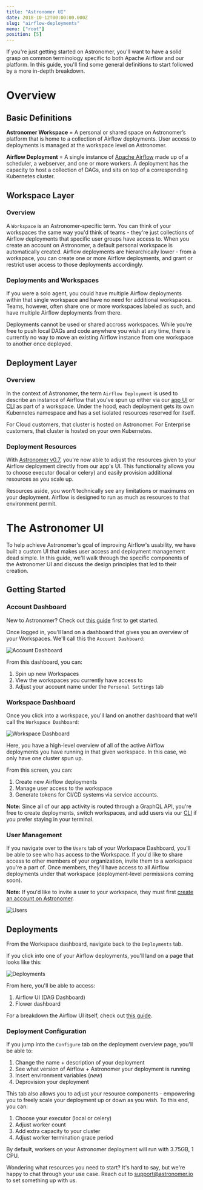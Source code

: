 ```yaml
---
title: "Astronomer UI"
date: 2018-10-12T00:00:00.000Z
slug: "airflow-deployments"
menu: ["root"]
position: [5]
---
```


If you're just getting started on Astronomer, you'll want to have a solid grasp on common terminology specific to both Apache Airflow and our platform. In this guide, you'll find some general definitions to start followed by a more in-depth breakdown.

# Overview

## Basic Definitions 

**Astronomer Workspace** = A personal or shared space on Astronomer’s platform that is home to a collection of Airflow deployments. User access to deployments is managed at the workspace level on Astronomer.

**Airflow Deployment** = A single instance of [Apache Airflow](https://airflow.apache.org/) made up of a scheduler, a webserver, and one or more workers. A deployment has the capacity to host a collection of DAGs, and sits on top of a corresponding Kubernetes cluster.

## Workspace Layer

### Overview 
A `Workspace` is an Astronomer-specific term. You can think of your workspaces the same way you'd think of teams - they're just collections of Airflow deployments that specific user groups have access to. When you create an account on Astronomer, a default personal workspace is automatically created. Airflow deployments are hierarchically lower - from a workspace, you can create one or more Airflow deployments, and grant or restrict user access to those deployments accordingly.

### Deployments and Workspaces

If you were a solo agent, you could have multiple Airflow deployments within that single workspace and have no need for additional workspaces. Teams, however, often share one or more workspaces labeled as such, and have multiple Airflow deployments from there.

Deployments cannot be used or shared accross workspaces. While you’re free to push local DAGs and code anywhere you wish at any time, there is currently no way to move an existing Airflow instance from one workspace to another once deployed.

## Deployment Layer

### Overview

In the context of Astronomer, the term `Airflow Deployment` is used to describe an instance of Airflow that you've spun up either via our [app UI](https://astronomer.io/docs/overview) or [CLI](https://astronomer.io/docs/cli-getting-started) as part of a workspace. Under the hood, each deployment gets its own Kubernetes namespace and has a set isolated resources reserved for itself.

For Cloud customers, that cluster is hosted on Astronomer. For Enterprise customers, that cluster is hosted on your own Kubernetes.

### Deployment Resources

With [Astronomer v0.7](https://www.astronomer.io/blog/astronomer-v0-7-0-release-notes/), you're now able to adjust the resources given to your Airflow deployment directly from our app's UI. This functionality allows you to choose executor (local or celery) and easily provision additional resources as you scale up.

Resources aside, you won’t technically see any limitations or maximums on your deployment. Airflow is designed to run as much as resources to that environment permit.

# The Astronomer UI

To help achieve Astronomer's goal of improving Airflow's usability, we have built a custom UI that makes user access and deployment management dead simple. In this guide, we'll walk through the specific components of the Astronomer UI and discuss the design principles that led to their creation.

## Getting Started

### Account Dashboard

New to Astronomer? Check out [this guide](https://www.astronomer.io/docs/getting-started/) first to get started.

Once logged in, you'll land on a dashboard that gives you an overview of your Workspaces. We'll call this the `Account Dashboard`:

![Account Dashboard](https://s3.amazonaws.com/astronomer-cdn/website/img/guides/account_dashboard.png)

From this dashboard, you can:

1. Spin up new Workspaces
2. View the workspaces you currently have access to
3. Adjust your account name under the `Personal Settings` tab

### Workspace Dashboard 

Once you click into a workspace, you'll land on another dashboard that we'll call the `Workspace Dashboard`:

![Workspace Dashboard](https://s3.amazonaws.com/astronomer-cdn/website/img/guides/workspace_dashboard.png)

Here, you have a high-level overview of all of the active Airflow deployments you have running in that given workspace. In this case, we only have one cluster spun up. 

From this screen, you can:

1. Create new Airflow deployments
2. Manage user access to the workspace
3. Generate tokens for CI/CD systems via service accounts. 

**Note:** Since all of our app activity is routed through a GraphQL API, you're free to create deployments, switch workspaces, and add users via our [CLI](https://www.astronomer.io/docs/cli-getting-started/) if you prefer staying in your terminal.

### User Management

If you navigate over to the `Users` tab of your Workspace Dashboard, you'll be able to see who has access to the Workspace. If you'd like to share access to other members of your organization, invite them to a workspace you're a part of. Once members, they'll have access to all Airflow deployments under that workspace (deployment-level permissions coming soon).

**Note:** If you'd like to invite a user to your workspace, they must first [create an account on Astronomer](https://app.astronomer.cloud/signup).

![Users](https://s3.amazonaws.com/astronomer-cdn/website/img/guides/user_dashboard.png)

## Deployments

From the Workspace dashboard, navigate back to the `Deployments` tab.

If you click into one of your Airflow deployments, you'll land on a page that looks like this:

![Deployments](https://s3.amazonaws.com/astronomer-cdn/website/img/guides/deployment_dashboard.png)

From here, you'll be able to access:

1. Airflow UI (DAG Dashboard) 
2. Flower dashboard

For a breakdown the Airflow UI itself, check out [this guide](https://www.astronomer.io/guides/airflow-ui/).

### Deployment Configuration

If you jump into the `Configure` tab on the deployment overview page, you'll be able to:

1. Change the name + description of your deployment
2. See what version of Airflow + Astronomer your deployment is running
3. Insert environment variables (*new*)
4. Deprovision your deployment

This tab also allows you to adjust your resource components - empowering you to freely scale your deployment up or down as you wish. To this end, you can:

1. Choose your executor (local or celery)
2. Adjust worker count
3. Add extra capacity to your cluster
4. Adjust worker termination grace period

By default, workers on your Astronomer deployment will run with 3.75GB, 1 CPU.

Wondering what resources you need to start? It's hard to say, but we're happy to chat through your use case. Reach out to support@astronomer.io to set something up with us.
